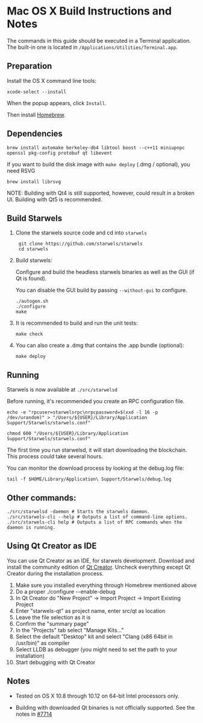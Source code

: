 Mac OS X Build Instructions and Notes
====================================
The commands in this guide should be executed in a Terminal application.
The built-in one is located in `/Applications/Utilities/Terminal.app`.

Preparation
-----------
Install the OS X command line tools:

`xcode-select --install`

When the popup appears, click `Install`.

Then install [Homebrew](https://brew.sh).

Dependencies
----------------------

    brew install automake berkeley-db4 libtool boost --c++11 miniupnpc openssl pkg-config protobuf qt libevent

If you want to build the disk image with `make deploy` (.dmg / optional), you need RSVG

    brew install librsvg

NOTE: Building with Qt4 is still supported, however, could result in a broken UI. Building with Qt5 is recommended.

Build Starwels
------------------------

1. Clone the starwels source code and cd into `starwels`

        git clone https://github.com/starwels/starwels
        cd starwels

2.  Build starwels:

    Configure and build the headless starwels binaries as well as the GUI (if Qt is found).

    You can disable the GUI build by passing `--without-gui` to configure.

        ./autogen.sh
        ./configure
        make

3.  It is recommended to build and run the unit tests:

        make check

4.  You can also create a .dmg that contains the .app bundle (optional):

        make deploy

Running
-------

Starwels is now available at `./src/starwelsd`

Before running, it's recommended you create an RPC configuration file.

    echo -e "rpcuser=starwelsrpc\nrpcpassword=$(xxd -l 16 -p /dev/urandom)" > "/Users/${USER}/Library/Application Support/Starwels/starwels.conf"

    chmod 600 "/Users/${USER}/Library/Application Support/Starwels/starwels.conf"

The first time you run starwelsd, it will start downloading the blockchain. This process could take several hours.

You can monitor the download process by looking at the debug.log file:

    tail -f $HOME/Library/Application\ Support/Starwels/debug.log

Other commands:
-------

    ./src/starwelsd -daemon # Starts the starwels daemon.
    ./src/starwels-cli --help # Outputs a list of command-line options.
    ./src/starwels-cli help # Outputs a list of RPC commands when the daemon is running.

Using Qt Creator as IDE
------------------------
You can use Qt Creator as an IDE, for starwels development.
Download and install the community edition of [Qt Creator](https://www.qt.io/download/).
Uncheck everything except Qt Creator during the installation process.

1. Make sure you installed everything through Homebrew mentioned above
2. Do a proper ./configure --enable-debug
3. In Qt Creator do "New Project" -> Import Project -> Import Existing Project
4. Enter "starwels-qt" as project name, enter src/qt as location
5. Leave the file selection as it is
6. Confirm the "summary page"
7. In the "Projects" tab select "Manage Kits..."
8. Select the default "Desktop" kit and select "Clang (x86 64bit in /usr/bin)" as compiler
9. Select LLDB as debugger (you might need to set the path to your installation)
10. Start debugging with Qt Creator

Notes
-----

* Tested on OS X 10.8 through 10.12 on 64-bit Intel processors only.

* Building with downloaded Qt binaries is not officially supported. See the notes in [#7714](https://github.com/bitcoin/bitcoin/issues/7714)
